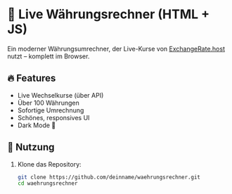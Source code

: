 # 💱 Live Währungsrechner (HTML + JS)

Ein moderner Währungsumrechner, der Live-Kurse von [ExchangeRate.host](https://exchangerate.host/) nutzt – komplett im Browser.

## 🔥 Features

- Live Wechselkurse (über API)
- Über 100 Währungen
- Sofortige Umrechnung
- Schönes, responsives UI
- Dark Mode 🌙

## 🚀 Nutzung

1. Klone das Repository:
   ```bash
   git clone https://github.com/deinname/waehrungsrechner.git
   cd waehrungsrechner
